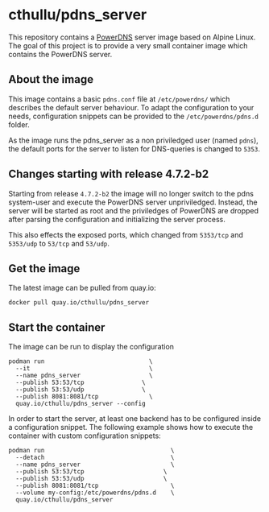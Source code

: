 # cthullu/pdns_server

This repository contains a [PowerDNS][1] server image based on Alpine Linux.
The goal of this project is to provide a very small container image which contains the
PowerDNS server.

## About the image

This image contains a basic `pdns.conf` file at `/etc/powerdns/` which describes the default
server behaviour. To adapt the configuration to your needs, configuration snippets can be
provided to the `/etc/powerdns/pdns.d` folder.

As the image runs the pdns_server as a non priviledged user (named `pdns`), the default
ports for the server to listen for DNS-queries is changed to `5353`.

## Changes starting with release 4.7.2-b2

Starting from release `4.7.2-b2` the image will no longer switch to the pdns system-user and
execute the PowerDNS server unpriviledged. Instead, the server will be started as root and
the priviledges of PowerDNS are dropped after parsing the configuration and initializing the
server process.

This also effects the exposed ports, which changed from `5353/tcp` and `5353/udp` to
`53/tcp` and `53/udp`.

## Get the image

The latest image can be pulled from quay.io:

    docker pull quay.io/cthullu/pdns_server

## Start the container

The image can be run to display the configuration

    podman run                             \
      --it                                 \
      --name pdns_server                   \
      --publish 53:53/tcp                \
      --publish 53:53/udp                \
      --publish 8081:8081/tcp              \
      quay.io/cthullu/pdns_server --config

In order to start the server, at least one backend has to be configured inside a
configuration snippet. The following example shows how to execute the container with
custom configuration snippets:

    podman run                                   \
      --detach                                   \
      --name pdns_server                         \
      --publish 53:53/tcp                      \
      --publish 53:53/udp                      \
      --publish 8081:8081/tcp                    \
      --volume my-config:/etc/powerdns/pdns.d    \
      quay.io/cthullu/pdns_server

[1]: https://www.powerdns.com
